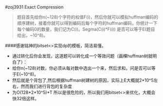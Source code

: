 #zoj3931 Exact Compression
>题目首先给你n(~128)个字符的权值F(i)，然后你就可以模拟huffman编码的顺序建树，接着你就可以得到编码后每个字符的huffman编码，你统计一下每个编码0的数量，我们记为C(i)。Segma(C(i)*F(i)) 是否可以等于E(题目给出，~10^8)。<br>

####感谢铭神的bitset<>实现dp的模板，简洁易懂。
* 通过转化后你会发现，这道题可以转化成一个等效问题（画棵huffman树就明白了）：<br>
* 给你n(~128)对数，你必须从每对数中选出一个来，然后求和，问是否可以等于E(~10^8)。<br>
* 然后就是个背包了,然后根据huffman树建树的原因，实际上E大概就2*10^5左右，然而我们进行背包的复杂度
* 为O(128\*2\*10^5)*T 所以是很危险的，所以我们用bitset<>来优化，大概会快32倍这样。<br>